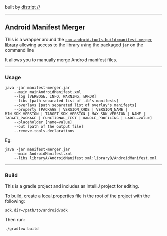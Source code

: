 built by [distriqt //](https://distriqt.com)

---

## Android Manifest Merger

This is a wrapper around the [`com.android.tools.build:manifest-merger` library](https://mvnrepository.com/artifact/com.android.tools.build/manifest-merger) allowing access to the library using the packaged `jar` on the command line

It allows you to manually merge Android manifest files.

---

### Usage

```
java -jar manifest-merger.jar
    --main mainAndroidManifest.xml
    --log [VERBOSE, INFO, WARNING, ERROR]
    --libs [path separated list of lib's manifests]
    --overlays [path separated list of overlay's manifests]
    --property [PACKAGE | VERSION_CODE | VERSION_NAME | MIN_SDK_VERSION | TARGET_SDK_VERSION | MAX_SDK_VERSION | NAME | TARGET_PACKAGE | FUNCTIONAL_TEST | HANDLE_PROFILING | LABEL=value]
    --placeholder [name=value]
    --out [path of the output file]
    --remove-tools-declarations
```

Eg:

```
java -jar manifest-merger.jar
    --main AndroidManifest.xml
    --libs libraryA/AndroidManifest.xml:libraryB/AndroidManifest.xml
```

---

### Build

This is a gradle project and includes an IntelliJ project for editing.

To build, create a local.properties file in the root of the project with the following:

```properties
sdk.dir=/path/to/android/sdk
```

Then run:

```
./gradlew build
```
